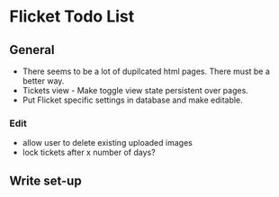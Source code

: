 
# Flicket Todo List

## General
* There seems to be a lot of dupilcated html pages. There must be a 
better way.
* Tickets view - Make toggle view state persistent over pages.
* Put Flicket specific settings in database and make editable.

### Edit
* allow user to delete existing uploaded images
* lock tickets after x number of days?


## Write set-up



